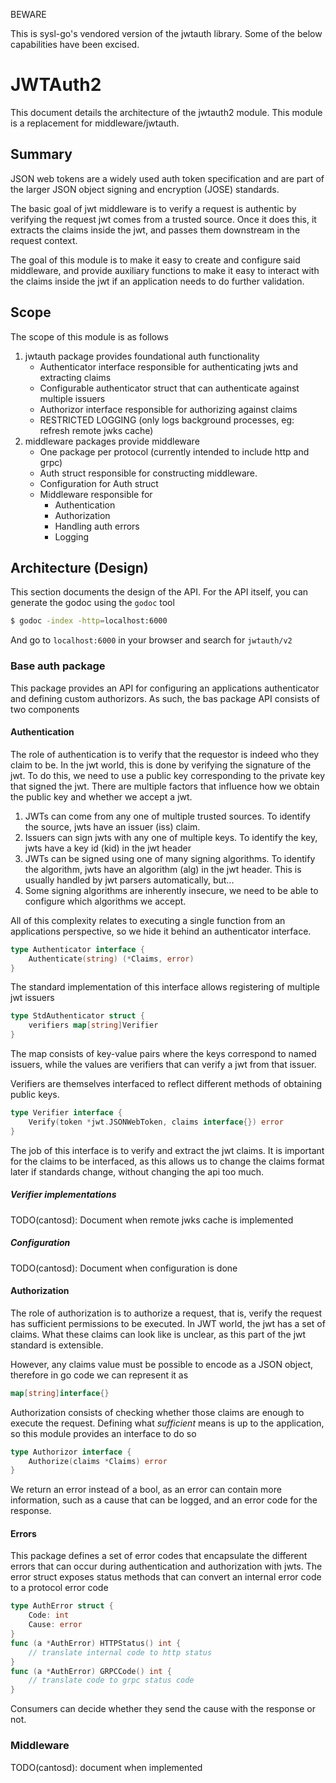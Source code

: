 BEWARE

This is sysl-go's vendored version of the jwtauth library.
Some of the below capabilities have been excised.


# JWTAuth2

This document details the architecture of the jwtauth2 module. This module is a
replacement for middleware/jwtauth.

## Summary

JSON web tokens are a widely used auth token specification and are part of the
larger JSON object signing and encryption (JOSE) standards.

The basic goal of jwt middleware is to verify a request is authentic by
verifying the request jwt comes from a trusted source. Once it does this, it
extracts the claims inside the jwt, and passes them downstream in the request
context.

The goal of this module is to make it easy to create and configure said
middleware, and provide auxiliary functions to make it easy to interact with
the claims inside the jwt if an application needs to do further validation.

## Scope

The scope of this module is as follows

1. jwtauth package provides foundational auth functionality
    * Authenticator interface responsible for authenticating jwts and
    extracting claims
    * Configurable authenticator struct that can authenticate against multiple
    issuers
    * Authorizor interface responsible for authorizing against claims
    * RESTRICTED LOGGING (only logs background processes, eg: refresh remote
    jwks cache)
2. middleware packages provide middleware
    * One package per protocol (currently intended to include http and grpc)
    * Auth struct responsible for constructing middleware.
    * Configuration for Auth struct
    * Middleware responsible for
        * Authentication
        * Authorization
        * Handling auth errors
        * Logging

## Architecture (Design)

This section documents the design of the API. For the API itself, you can
generate the godoc using the `godoc` tool

```bash
$ godoc -index -http=localhost:6000
```

And go to `localhost:6000` in your browser and search for `jwtauth/v2`

### Base auth package

This package provides an API for configuring an applications authenticator and
defining custom authorizors. As such, the bas package API consists of two
components

#### Authentication

The role of authentication is to verify that the requestor is indeed who they
claim to be. In the jwt world, this is done by verifying the signature of the
jwt. To do this, we need to use a public key corresponding to the private key
that signed the jwt. There are multiple factors that influence how we obtain
the public key and whether we accept a jwt.

1. JWTs can come from any one of multiple trusted sources. To identify the
source, jwts have an issuer (iss) claim.
2. Issuers can sign jwts with any one of multiple keys. To identify the key,
jwts have a key id (kid) in the jwt header
3. JWTs can be signed using one of many signing algorithms. To identify the
algorithm, jwts have an algorithm (alg) in the jwt header. This is usually
handled by jwt parsers automatically, but...
4. Some signing algorithms are inherently insecure, we need to be able to
configure which algorithms we accept.

All of this complexity relates to executing a single function from an
applications perspective, so we hide it behind an authenticator interface.

```go
type Authenticator interface {
    Authenticate(string) (*Claims, error)
}
```

The standard implementation of this interface allows registering of multiple
jwt issuers

```go
type StdAuthenticator struct {
    verifiers map[string]Verifier
}
```

The map consists of key-value pairs where the keys correspond to named issuers,
while the values are verifiers that can verify a jwt from that issuer.

Verifiers are themselves interfaced to reflect different methods of obtaining
public keys.

```go
type Verifier interface {
    Verify(token *jwt.JSONWebToken, claims interface{}) error
}
```

The job of this interface is to verify and extract the jwt claims. It is
important for the claims to be interfaced, as this allows us to change
the claims format later if standards change, without changing the api too much.

##### Verifier implementations

TODO(cantosd): Document when remote jwks cache is implemented

##### Configuration

TODO(cantosd): Document when configuration is done

#### Authorization

The role of authorization is to authorize a request, that is, verify the
request has sufficient permissions to be executed. In JWT world, the jwt has
a set of claims. What these claims can look like is unclear, as this part of
the jwt standard is extensible.

However, any claims value must be possible to encode as a JSON object,
therefore in go code we can represent it as

```go
map[string]interface{}
```

Authorization consists of checking whether those claims are enough to execute
the request. Defining what *sufficient* means is up to the application, so this
module provides an interface to do so

```go
type Authorizor interface {
    Authorize(claims *Claims) error
}
```

We return an error instead of a bool, as an error can contain more information,
such as a cause that can be logged, and an error code for the response.

#### Errors

This package defines a set of error codes that encapsulate the different errors
that can occur during authentication and authorization with jwts. The error
struct exposes status methods that can convert an internal error code to a
protocol error code

```go
type AuthError struct {
    Code: int
    Cause: error
}
func (a *AuthError) HTTPStatus() int {
    // translate internal code to http status
}
func (a *AuthError) GRPCCode() int {
    // translate code to grpc status code
}
```

Consumers can decide whether they send the cause with the response or not.

### Middleware

TODO(cantosd): document when implemented
